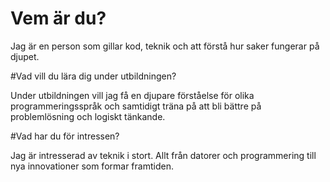 # Vem är du? 

Jag är en person som gillar kod, teknik och att förstå hur saker fungerar på djupet.

#Vad vill du lära dig under utbildningen?

Under utbildningen vill jag få en djupare förståelse för olika programmeringsspråk och samtidigt träna på att bli bättre på problemlösning och logiskt tänkande.

#Vad har du för intressen?

Jag är intresserad av teknik i stort. Allt från datorer och programmering till nya innovationer som formar framtiden.
